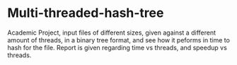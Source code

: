 # Multi-threaded-hash-tree
Academic Project, input files of different sizes, given against a different amount of threads, in a binary tree format, and see how it peforms in time to hash for the file. Report is given regarding time vs threads, and speedup vs threads.
       